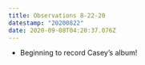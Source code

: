 ```yaml
---
title: Observations 8-22-20
datestamp: "20200822"
date: 2020-09-08T04:20:37.076Z
---
```

- Beginning to record Casey’s album!